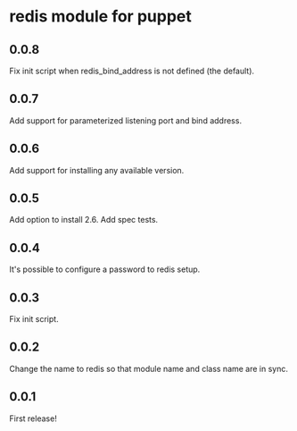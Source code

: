 redis module for puppet
=======================

0.0.8
-----
Fix init script when redis_bind_address is not defined (the default).

0.0.7
-----
Add support for parameterized listening port and bind address.

0.0.6
-----
Add support for installing any available version.

0.0.5
-----
Add option to install 2.6.
Add spec tests.

0.0.4
-----
It's possible to configure a password to redis setup.

0.0.3
-----
Fix init script.

0.0.2
-----
Change the name to redis so that module name and class name are in sync.

0.0.1
-----
First release!
